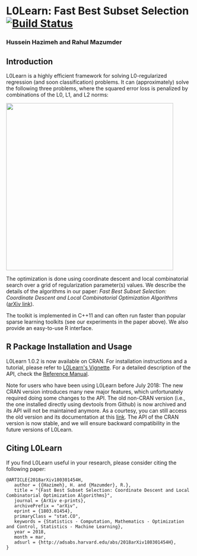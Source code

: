 # L0Learn: Fast Best Subset Selection [![Build Status](https://travis-ci.org/hazimehh/L0Learn.svg?branch=master)](https://travis-ci.org/hazimehh/L0Learn)

### Hussein Hazimeh and Rahul Mazumder 


## Introduction
L0Learn is a highly efficient framework for solving L0-regularized regression (and soon classification) problems. It can (approximately) solve the following three problems, where the squared error loss is penalized by combinations of the L0, L1, and L2 norms:

<img src="https://github.com/hazimehh/L0Learn/blob/master/misc/regeqs.png" width = 450>

The optimization is done using coordinate descent and local combinatorial search over a grid of regularization parameter(s) values. We describe the details of the algorithms in our paper: *Fast Best Subset Selection: Coordinate Descent and Local Combinatorial Optimization Algorithms* ([arXiv link](https://arxiv.org/abs/1803.01454)). 

The toolkit is implemented in C++11 and can often run faster than popular sparse learning toolkits (see our experiments in the paper above). We also provide an easy-to-use R interface.
## R Package Installation and Usage
L0Learn 1.0.2 is now available on CRAN. For installation instructions and a tutorial, please refer to [L0Learn's Vignette](http://www.mit.edu/~hazimeh/L0Learn-vignette.html). For a detailed description of the API, check the [Reference Manual](https://cran.r-project.org/web/packages/L0Learn/L0Learn.pdf).

Note for users who have been using L0Learn before July 2018: The new CRAN version introduces many new major features, which unfortunately required doing some changes to the API. The old non-CRAN version (i.e., the one installed directly using devtools from Github) is now archived and its API will not be maintained anymore. As a courtesy, you can still access the old version and its documentation at this [link](https://github.com/hazimehh/L0Learn/tree/Beta). The API of the CRAN version is now stable, and we will ensure backward compatibility in the future versions of L0Learn.

## Citing L0Learn
If you find L0Learn useful in your research, please consider citing the following paper:
```
@ARTICLE{2018arXiv180301454H,
   author = {{Hazimeh}, H. and {Mazumder}, R.},
   title = "{Fast Best Subset Selection: Coordinate Descent and Local Combinatorial Optimization Algorithms}",
   journal = {ArXiv e-prints},
   archivePrefix = "arXiv",
   eprint = {1803.01454},
   primaryClass = "stat.CO",
   keywords = {Statistics - Computation, Mathematics - Optimization and Control, Statistics - Machine Learning},
   year = 2018,
   month = mar,
   adsurl = {http://adsabs.harvard.edu/abs/2018arXiv180301454H},
}
```

